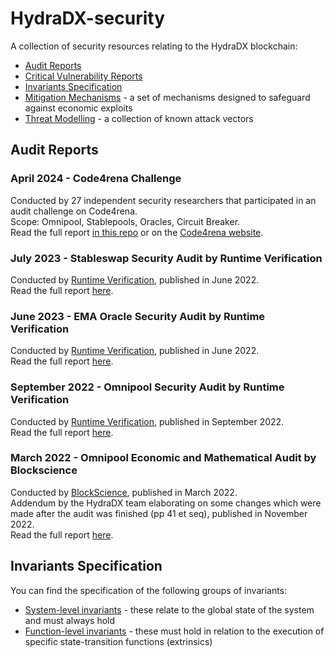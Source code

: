 # HydraDX-security
A collection of security resources relating to the HydraDX blockchain:

* [Audit Reports](/audit-reports)
* [Critical Vulnerability Reports](/criticals.md)
* [Invariants Specification](/invariants)
* [Mitigation Mechanisms](/mitigation_mechanisms.md) - a set of mechanisms designed to safeguard against economic exploits
* [Threat Modelling](/threat_modelling.md) - a collection of known attack vectors

## Audit Reports
### April 2024 - Code4rena Challenge
Conducted by 27 independent security researchers that participated in an audit challenge on Code4rena.  
Scope: Omnipool, Stablepools, Oracles, Circuit Breaker.  
Read the full report [in this repo](/audit-reports/240410-code4rena-competition.md) or on the [Code4rena website](https://code4rena.com/reports/2024-02-hydradx).

### July 2023 - Stableswap Security Audit by Runtime Verification
Conducted by [Runtime Verification](https://runtimeverification.com/), published in June 2022.  
Read the full report [here](/audit-reports/230724-Runtime-Verification-Stableswap-Security-Audit.pdf).

### June 2023 - EMA Oracle Security Audit by Runtime Verification
Conducted by [Runtime Verification](https://runtimeverification.com/), published in June 2022.  
Read the full report [here](/audit-reports/230619-Runtime-Verification-EMA-Oracle-Security-Audit.pdf).

### September 2022 - Omnipool Security Audit by Runtime Verification
Conducted by [Runtime Verification](https://runtimeverification.com/), published in September 2022.  
Read the full report [here](/audit-reports/220907-Runtime-Verification-Omnipool-Security-Audit.pdf).

### March 2022 - Omnipool Economic and Mathematical Audit by Blockscience
Conducted by [BlockScience](https://block.science/), published in March 2022.  
Addendum by the HydraDX team elaborating on some changes which were made after the audit was finished (pp 41 et seq), published in November 2022.  
Read the full report [here](/audit-reports/220322-BlockScience-Omnipool-Report+addendum-by-HydraDX.pdf).

## Invariants Specification
You can find the specification of the following groups of invariants:
* [System-level invariants](/invariants/system-level) - these relate to the global state of the system and must always hold
* [Function-level invariants](/invariants/function-level) - these must hold in relation to the execution of specific state-transition functions (extrinsics)
